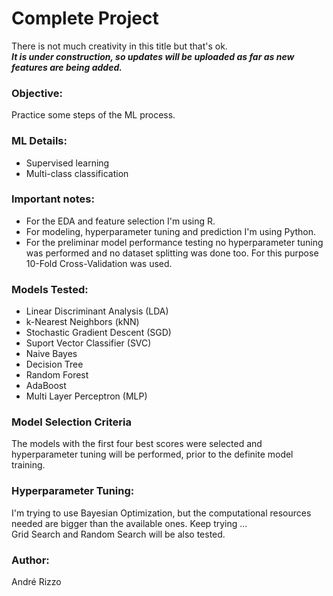# Complete Project
There is not much creativity in this title but that's ok. </br>
***It is under construction, so updates will be uploaded as far as new features are being added.***

### Objective:
Practice some steps of the ML process.

### ML Details:
- Supervised learning
- Multi-class classification

### Important notes:
- For the EDA and feature selection I'm using R.
- For modeling, hyperparameter tuning and prediction I'm using Python.
- For the preliminar model performance testing no hyperparameter tuning was performed and no dataset splitting was done too. For this purpose 10-Fold Cross-Validation was used.

### Models Tested:
- Linear Discriminant Analysis (LDA)
- k-Nearest Neighbors (kNN)
- Stochastic Gradient Descent (SGD)
- Suport Vector Classifier (SVC)
- Naive Bayes
- Decision Tree
- Random Forest
- AdaBoost
- Multi Layer Perceptron (MLP)

### Model Selection Criteria
The models with the first four best scores were selected and hyperparameter tuning will be performed, prior to the definite model training. 

### Hyperparameter Tuning:
I'm trying to use Bayesian Optimization, but the computational resources needed are bigger than the available ones. Keep trying ... </br>
Grid Search and Random Search will be also tested. 

### Author:
André Rizzo
